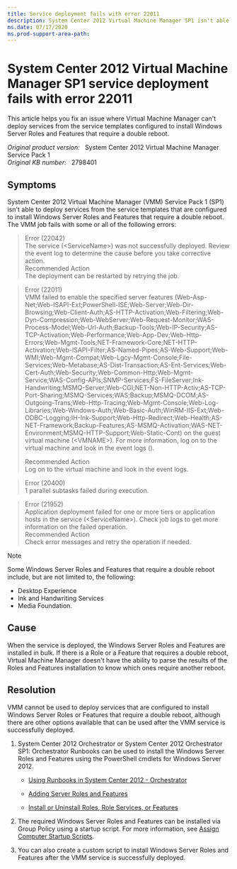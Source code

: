 ```yaml
---
title: Service deployment fails with error 22011
description: System Center 2012 Virtual Machine Manager SP1 isn't able to deploy services from the service templates that are configured to enable Windows Server Roles and Features that require a double reboot.
ms.date: 07/17/2020
ms.prod-support-area-path:
---
```

# System Center 2012 Virtual Machine Manager SP1 service deployment fails with error 22011

This article helps you fix an issue where Virtual Machine Manager can't deploy services from the service templates configured to install Windows Server Roles and Features that require a double reboot.

_Original product version:_ &nbsp; System Center 2012 Virtual Machine Manager Service Pack 1  
_Original KB number:_ &nbsp; 2798401

## Symptoms

System Center 2012 Virtual Machine Manager (VMM) Service Pack 1 (SP1) isn't able to deploy services from the service templates that are configured to install Windows Server Roles and Features that require a double reboot. The VMM job fails with some or all of the following errors:

> Error (22042)  
> The service (\<ServiceName>) was not successfully deployed. Review the event log to determine the cause before you take corrective action.  
> Recommended Action  
> The deployment can be restarted by retrying the job.  

> Error (22011)  
> VMM failed to enable the specified server features (Web-Asp-Net;Web-ISAPI-Ext;PowerShell-ISE;Web-Server;Web-Dir-Browsing;Web-Client-Auth;AS-HTTP-Activation;Web-Filtering;Web-Dyn-Compression;Web-WebServer;Web-Request-Monitor;WAS-Process-Model;Web-Url-Auth;Backup-Tools;Web-IP-Security;AS-TCP-Activation;Web-Performance;Web-App-Dev;Web-Http-Errors;Web-Mgmt-Tools;NET-Framework-Core;NET-HTTP-Activation;Web-ISAPI-Filter;AS-Named-Pipes;AS-Web-Support;Web-WMI;Web-Mgmt-Compat;Web-Lgcy-Mgmt-Console;File-Services;Web-Metabase;AS-Dist-Transaction;AS-Ent-Services;Web-Cert-Auth;Web-Security;Web-Common-Http;Web-Mgmt-Service;WAS-Config-APIs;SNMP-Services;FS-FileServer;Ink-Handwriting;MSMQ-Server;Web-CGI;NET-Non-HTTP-Activ;AS-TCP-Port-Sharing;MSMQ-Services;WAS;Backup;MSMQ-DCOM;AS-Outgoing-Trans;Web-Http-Tracing;Web-Mgmt-Console;Web-Log-Libraries;Web-Windows-Auth;Web-Basic-Auth;WinRM-IIS-Ext;Web-ODBC-Logging;IH-Ink-Support;Web-Http-Redirect;Web-Health;AS-NET-Framework;Backup-Features;AS-MSMQ-Activation;WAS-NET-Environment;MSMQ-HTTP-Support;Web-Static-Cont) on the guest virtual machine (\<VMNAME>). For more information, log on to the virtual machine and look in the event logs ().  
>
> Recommended Action  
> Log on to the virtual machine and look in the event logs.  

> Error (20400)  
> 1 parallel subtasks failed during execution.  

> Error (21952)  
> Application deployment failed for one or more tiers or application hosts in the service (\<ServiceName>). Check job logs to get more information on the failed operation.  
> Recommended Action  
> Check error messages and retry the operation if needed.  

> [!NOTE]
> Some Windows Server Roles and Features that require a double reboot include, but are not limited to, the following:
>
> - Desktop Experience
> - Ink and Handwriting Services
> - Media Foundation.

## Cause

When the service is deployed, the Windows Server Roles and Features are installed in bulk. If there is a Role or a Feature that requires a double reboot, Virtual Machine Manager doesn't have the ability to parse the results of the Roles and Features installation to know which ones require another reboot.

## Resolution

VMM cannot be used to deploy services that are configured to install Windows Server Roles or Features that require a double reboot, although there are other options available that can be used after the VMM service is successfully deployed.

1. System Center 2012 Orchestrator or System Center 2012 Orchestrator SP1: Orchestrator Runbooks can be used to install the Windows Server Roles and Features using the PowerShell cmdlets for Windows Server 2012.

    - [Using Runbooks in System Center 2012 - Orchestrator](/previous-versions/system-center/system-center-2012-R2/hh403791(v=sc.12)?redirectedfrom=MSDN)

    - [Adding Server Roles and Features](/previous-versions/windows/it-pro/windows-server-2008-R2-and-2008/cc732263(v=ws.11)?redirectedfrom=MSDN)

    - [Install or Uninstall Roles, Role Services, or Features](/previous-versions/windows/it-pro/windows-server-2012-R2-and-2012/hh831809(v=ws.11)?redirectedfrom=MSDN)

2. The required Windows Server Roles and Features can be installed via Group Policy using a startup script. For more information, see [Assign Computer Startup Scripts](/previous-versions/windows/it-pro/windows-server-2008-R2-and-2008/cc754995(v=ws.11)?redirectedfrom=MSDN).

3. You can also create a custom script to install Windows Server Roles and Features after the VMM service is successfully deployed.
